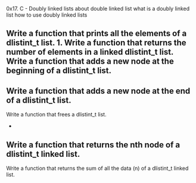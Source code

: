 0x17. C - Doubly linked lists
about double linked list
what is a doubly linked list
how to use doubly linked lists 






Write a function that prints all the elements of a dlistint_t list.
1.
Write a function that returns the number of elements in a linked dlistint_t list.
Write a function that adds a new node at the beginning of a dlistint_t list.
-
Write a function that adds a new node at the end of a dlistint_t list.
-
Write a function that frees a dlistint_t list.

-
Write a function that returns the nth node of a dlistint_t linked list.
-
Write a function that returns the sum of all the data (n) of a dlistint_t linked list.
